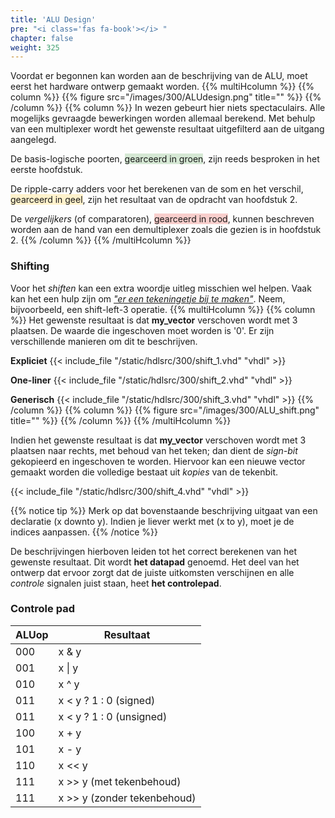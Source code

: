 ```yaml
---
title: 'ALU Design'
pre: "<i class='fas fa-book'></i> "
chapter: false
weight: 325
---
```


Voordat er begonnen kan worden aan de beschrijving van de ALU, moet eerst het hardware ontwerp gemaakt worden.
{{% multiHcolumn %}}
{{% column %}}
{{% figure src="/images/300/ALUdesign.png" title="" %}}
{{% /column %}}
{{% column %}}
In wezen gebeurt hier niets spectaculairs. Alle mogelijks gevraagde bewerkingen worden allemaal berekend. Met behulp van een multiplexer wordt het gewenste resultaat uitgefilterd aan de uitgang aangelegd.

De basis-logische poorten, <span style="background-color: #d5e8d4">gearceerd in groen</span>, zijn reeds besproken in het eerste hoofdstuk.

De ripple-carry adders voor het berekenen van de som en het verschil, <span style="background-color: #fff2cc">gearceerd in geel</span>, zijn het resultaat van de opdracht van hoofdstuk 2.

De *vergelijkers* (of comparatoren), <span style="background-color: #f8cecc">gearceerd in rood</span>, kunnen beschreven worden aan de hand van een demultiplexer zoals die gezien is in hoofdstuk 2.
{{% /column %}}
{{% /multiHcolumn %}}

### Shifting

Voor het *shiften* kan een extra woordje uitleg misschien wel helpen. Vaak kan het een hulp zijn om <u>*"er een tekeningetje bij te maken"*</u>. Neem, bijvoorbeeld, een shift-left-3 operatie.
{{% multiHcolumn %}}
{{% column %}}
Het gewenste resultaat is dat **my_vector** verschoven wordt met 3 plaatsen. De waarde die ingeschoven moet worden is '0'. Er zijn verschillende manieren om dit te beschrijven.

**Expliciet**
{{< include_file "/static/hdlsrc/300/shift_1.vhd" "vhdl" >}}

**One-liner**
{{< include_file "/static/hdlsrc/300/shift_2.vhd" "vhdl" >}}

**Generisch**
{{< include_file "/static/hdlsrc/300/shift_3.vhd" "vhdl" >}}
{{% /column %}}
{{% column %}}
{{% figure src="/images/300/ALU_shift.png" title="" %}}
{{% /column %}}
{{% /multiHcolumn %}}

Indien het gewenste resultaat is dat **my_vector** verschoven wordt met 3 plaatsen naar rechts, met behoud van het teken; dan dient de *sign-bit* gekopieerd en ingeschoven te worden. Hiervoor kan een nieuwe vector gemaakt worden die volledige bestaat uit *kopies* van de tekenbit.

{{< include_file "/static/hdlsrc/300/shift_4.vhd" "vhdl" >}}

<!-- Different types for notices are: info (yellow), tip (green), warning (red), note (blue)-->
{{% notice tip %}}
Merk op dat bovenstaande beschrijving uitgaat van een declaratie (x downto y). Indien je liever werkt met (x to y), moet je de indices aanpassen.
{{% /notice %}}

De beschrijvingen hierboven leiden tot het correct berekenen van het gewenste resultaat. Dit wordt **het datapad** genoemd. Het deel van het ontwerp dat ervoor zorgt dat de juiste uitkomsten verschijnen en alle *controle* signalen juist staan, heet **het controlepad**.

### Controle pad

| ALUop | Resultaat |
|---|---|
|000| x & y |
|001| x &#124; y |
|010| x ^ y |
|011| x &lt; y ? 1 : 0 (signed) | signed_unsigned_b_o <= '1';
|011| x &lt; y ? 1 : 0 (unsigned) | signed_unsigned_b_o <= '0';
|100| x + y |
|101| x - y |
|110| x &lt;&lt; y|
|111| x &gt;&gt; y (met tekenbehoud)| arith_logic_b_o <= '1';    
|111| x &gt;&gt; y (zonder tekenbehoud)| arith_logic_b_o <= '0';


